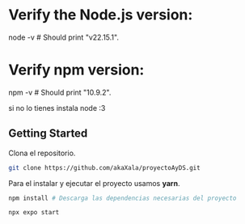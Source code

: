 

# Verify the Node.js version:
node -v # Should print "v22.15.1".
# Verify npm version:
npm -v # Should print "10.9.2".

si no lo tienes instala node :3

## Getting Started

Clona el repositorio.

```bash
git clone https://github.com/akaXala/proyectoAyDS.git
```

Para el instalar y ejecutar el proyecto usamos **yarn**.

```bash
npm install # Descarga las dependencias necesarias del proyecto
```
```bash
npx expo start 
```
